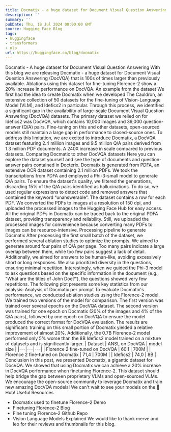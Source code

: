 ```yaml
---
title: Docmatix - a huge dataset for Document Visual Question Answering
description: ''
summary: ''
pubDate: Thu, 18 Jul 2024 00:00:00 GMT
source: Hugging Face Blog
tags:
- huggingface
- transformers
- nlp
url: https://huggingface.co/blog/docmatix
---
```


Docmatix - A huge dataset for Document Visual Question Answering
With this blog we are releasing Docmatix - a huge dataset for Document Visual Question Answering (DocVQA) that is 100s of times larger than previously available. Ablations using this dataset for fine-tuning Florence-2 show a 20% increase in performance on DocVQA.
An example from the dataset
We first had the idea to create Docmatix when we developed The Cauldron, an extensive collection of 50 datasets for the fine-tuning of Vision-Language Model (VLM), and Idefics2 in particular. Through this process, we identified a significant gap in the availability of large-scale Document Visual Question Answering (DocVQA) datasets. The primary dataset we relied on for Idefics2 was DocVQA, which contains 10,000 images and 39,000 question-answer (Q/A) pairs. Fine-tuning on this and other datasets, open-sourced models still maintain a large gap in performance to closed-source ones. To address this limitation, we are excited to introduce Docmatix, a DocVQA dataset featuring 2.4 million images and 9.5 million Q/A pairs derived from 1.3 million PDF documents. A 240X increase in scale compared to previous datasets.
Comparing Docmatix to other DocVQA datasets
Here you can explore the dataset yourself and see the type of documents and question-answer pairs contained in Docterix.
Docmatix is generated from PDFA, an extensive OCR dataset containing 2.1 million PDFs. We took the transcriptions from PDFA and employed a Phi-3-small model to generate Q/A pairs. To ensure the dataset's quality, we filtered the generations, discarding 15% of the Q/A pairs identified as hallucinations. To do so, we used regular expressions to detect code and removed answers that contained the keyword “unanswerable”. The dataset contains a row for each PDF. We converted the PDFs to images at a resolution of 150 dpi, and uploaded the processed images to the Hugging Face Hub for easy access. All the original PDFs in Docmatix can be traced back to the original PDFA dataset, providing transparency and reliability. Still, we uploaded the processed images for convenience because converting many PDFs to images can be resource-intensive.
Processing pipeline to generate Docmatix
After processing the first small batch of the dataset, we performed several ablation studies to optimize the prompts. We aimed to generate around four pairs of Q/A per page. Too many pairs indicate a large overlap between them, while too few pairs suggest a lack of detail. Additionally, we aimed for answers to be human-like, avoiding excessively short or long responses. We also prioritized diversity in the questions, ensuring minimal repetition. Interestingly, when we guided the Phi-3 model to ask questions based on the specific information in the document (e.g., "What are the titles of John Doe?"), the questions showed very few repetitions. The following plot presents some key statistics from our analysis:
Analysis of Docmatix per prompt
To evaluate Docmatix's performance, we conducted ablation studies using the Florence-2 model. We trained two versions of the model for comparison. The first version was trained over several epochs on the DocVQA dataset. The second version was trained for one epoch on Docmatix (20% of the images and 4% of the Q/A pairs), followed by one epoch on DocVQA to ensure the model produced the correct format for DocVQA evaluation. The results are significant: training on this small portion of Docmatix yielded a relative improvement of almost 20%. Additionally, the 0.7B Florence-2 model performed only 5% worse than the 8B Idefics2 model trained on a mixture of datasets and is significantly larger.
| Dataset | ANSL on DocVQA | model size |
|---|---|---|
| Florence 2 fine-tuned on DocVQA | 60.1 | 700M |
| Florence 2 fine-tuned on Docmatix | 71,4 | 700M |
| Idefics2 | 74,0 | 8B |
Conclusion
In this post, we presented Docmatix, a gigantic dataset for DocVQA. We showed that using Docmatix we can achieve a 20% increase in DocVQA performance when finetuning Florence-2. This dataset should help bridge the gap between proprietary VLMs and open-sourced VLMs. We encourage the open-source community to leverage Docmatix and train new amazing DocVQA models! We can't wait to see your models on the 🤗 Hub!
Useful Resources
- Docmatix used to finetune Florence-2 Demo
- Finetuning Florence-2 Blog
- Fine tuning Florence-2 Github Repo
- Vision Language Models Explained
We would like to thank merve and leo for their reviews and thumbnails for this blog.